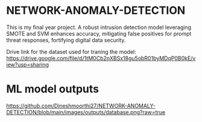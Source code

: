 # NETWORK-ANOMALY-DETECTION
This  is my final year project. A robust intrusion detection model leveraging SMOTE and SVM enhances accuracy, mitigating false positives for prompt threat responses, fortifying digital data security.

Drive link for the dataset used for traning the model: https://drive.google.com/file/d/1tM0Cb2nXBSx18gu5obR01byMDqP0B0kE/view?usp=sharing



# ML model outputs 

https://github.com/Dineshmoorthi27/NETWORK-ANOMALY-DETECTION/blob/main/images/outputs/database.png?raw=true

